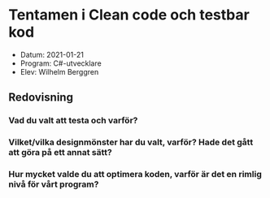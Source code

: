 # Tentamen i Clean code och testbar kod

- Datum: 2021-01-21
- Program: C#-utvecklare
- Elev: Wilhelm Berggren

## Redovisning
### Vad du valt att testa och varför?


### Vilket/vilka designmönster har du valt, varför? Hade det gått att göra på ett annat sätt?

### Hur mycket valde du att optimera koden, varför är det en rimlig nivå för vårt program?

